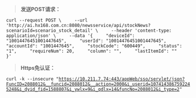 > **发送POST请求：**

`curl --request POST \    
  --url 'http://ai.hx168.com.cn:8080/newsservice/api/stockNews?scenarioId=scenario_stock_detail' \    
  --header 'content-type: application/json' \    
  --data '{    
 "deviceId": "10014476451001447645",    
 "userId": "10014476451001447645",    
 "accountId": "1001447645",    
 "stockCode": "600449",    
 "status": "1",    
 "requireNum": 20,    
 "column": "",    
 "lastItemId": ""    
}'`



> **Https免认证：**

`curl -k --insecure "`[`https://10.211.7.74:443/appWeb/sso/servlet/json?FuncID=2088012&__funcid=2088012&__action=2000&i_userid=1074143867592245248&i_dyid_fid=1588807&i_ywlx=9&i_qdlx=14&funcNo=2088012&i_type=2`](https://10.211.7.74:443/appWeb/sso/servlet/json?FuncID=2088012&__funcid=2088012&__action=2000&i_userid=1074143867592245248&i_dyid_fid=1588807&i_ywlx=9&i_qdlx=14&funcNo=2088012&i_type=2)`"`

